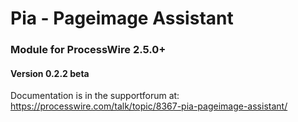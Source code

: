 Pia - Pageimage Assistant
======================

### Module for ProcessWire 2.5.0+

#### Version 0.2.2 beta

Documentation is in the supportforum at:
https://processwire.com/talk/topic/8367-pia-pageimage-assistant/


